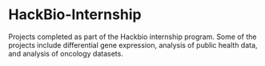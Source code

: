 # HackBio-Internship
Projects completed as part of the Hackbio internship program. Some of the projects include differential gene expression, analysis of public health data, and analysis of oncology datasets.  
